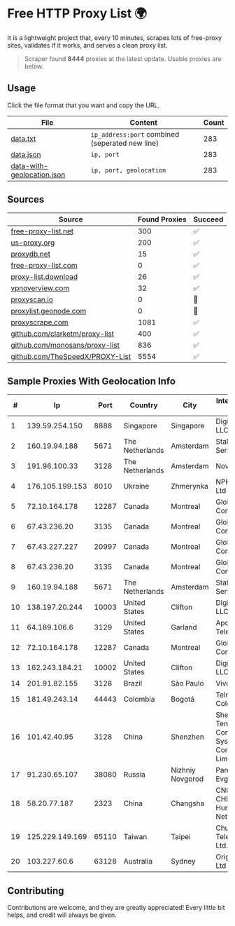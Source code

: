 
# Free HTTP Proxy List 🌍

It is a lightweight project that, every 10 minutes, scrapes lots of free-proxy sites, validates if it works, and serves a clean proxy list.


> Scraper found **8444** proxies at the latest update. Usable proxies are below.

## Usage

Click the file format that you want and copy the URL.


|File|Content|Count|
|----|-------|-----|
|[data.txt](https://raw.githubusercontent.com/themiralay/Proxy-List-World/master/data.txt)|`ip_address:port` combined (seperated new line)|283|
|[data.json](https://raw.githubusercontent.com/themiralay/Proxy-List-World/master/data.json)|`ip, port`|283|
|[data-with-geolocation.json](https://raw.githubusercontent.com/themiralay/Proxy-List-World/master/data-with-geolocation.json)|`ip, port, geolocation`|283|

## Sources

|Source|Found Proxies|Succeed|
|------|-------------|-------|
|[free-proxy-list.net](https://free-proxy-list.net)|300|✅|
|[us-proxy.org](https://www.us-proxy.org)|200|✅|
|[proxydb.net](http://proxydb.net)|15|✅|
|[free-proxy-list.com](https://free-proxy-list.com/?page=&port=&type%5B%5D=http&type%5B%5D=https&up_time=0&search=Search)|0|✅|
|[proxy-list.download](https://www.proxy-list.download/HTTP)|26|✅|
|[vpnoverview.com](https://vpnoverview.com/privacy/anonymous-browsing/free-proxy-servers)|32|✅|
|[proxyscan.io](https://www.proxyscan.io)|0|🚫|
|[proxylist.geonode.com](https://proxylist.geonode.com/api/proxy-list?limit=300&page=1&sort_by=lastChecked&sort_type=desc&protocols=http,https)|0|🚫|
|[proxyscrape.com](https://api.proxyscrape.com/v2/?request=displayproxies&protocol=http&timeout=10000&country=all&ssl=all&anonymity=all)|1081|✅|
|[github.com/clarketm/proxy-list](https://raw.githubusercontent.com/clarketm/proxy-list/master/proxy-list-raw.txt)|400|✅|
|[github.com/monosans/proxy-list](https://raw.githubusercontent.com/monosans/proxy-list/main/proxies/http.txt)|836|✅|
|[github.com/TheSpeedX/PROXY-List](https://raw.githubusercontent.com/TheSpeedX/PROXY-List/master/http.txt)|5554|✅|


## Sample Proxies With Geolocation Info

|#|Ip|Port|Country|City|Internet Service Provider|
|-|--|----|-------|----|-------------------------|
|1|139.59.254.150|8888|Singapore|Singapore|DigitalOcean, LLC|
|2|160.19.94.188|5671|The Netherlands|Amsterdam|Stallion Network Services Limited|
|3|191.96.100.33|3128|The Netherlands|Amsterdam|NovoServe B.V.|
|4|176.105.199.153|8010|Ukraine|Zhmerynka|NPK Home-Net Ltd|
|5|72.10.164.178|12287|Canada|Montreal|GloboTech Communications|
|6|67.43.236.20|3135|Canada|Montreal|GloboTech Communications|
|7|67.43.227.227|20997|Canada|Montreal|GloboTech Communications|
|8|67.43.236.20|3135|Canada|Montreal|GloboTech Communications|
|9|160.19.94.188|5671|The Netherlands|Amsterdam|Stallion Network Services Limited|
|10|138.197.20.244|10003|United States|Clifton|DigitalOcean, LLC|
|11|64.189.106.6|3129|United States|Garland|Apogee Telecom Inc.|
|12|72.10.164.178|12287|Canada|Montreal|GloboTech Communications|
|13|162.243.184.21|10002|United States|Clifton|DigitalOcean, LLC|
|14|201.91.82.155|3128|Brazil|São Paulo|Vivo|
|15|181.49.243.14|44443|Colombia|Bogotá|Telmex Colombia S.A.|
|16|101.42.40.95|3128|China|Shenzhen|Shenzhen Tencent Computer Systems Company Limited|
|17|91.230.65.107|38080|Russia|Nizhniy Novgorod|Panin Kirill Evgenyevich|
|18|58.20.77.187|2323|China|Changsha|CNC Group CHINA169 Hunan Province Network|
|19|125.229.149.169|65110|Taiwan|Taipei|Chunghwa Telecom Co., Ltd.|
|20|103.227.60.6|63128|Australia|Sydney|Origin Net Pty Ltd|



## Contributing

Contributions are welcome, and they are greatly appreciated! Every
little bit helps, and credit will always be given.

